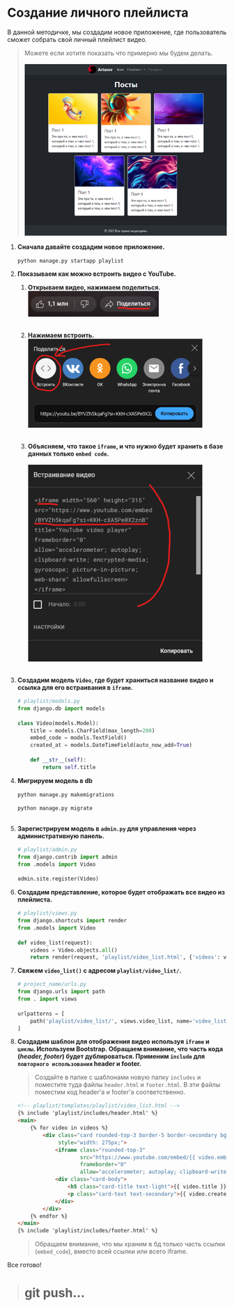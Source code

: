 # Создание личного плейлиста

В данной методичке, мы создадим новое приложение, где пользователь сможет собрать свой личный плейлист видео.
>Можете если хотите показать что примерно мы будем делать.<br><br>
![result.png](imgs/result.png)


1. **Сначала давайте создадим новое приложение.**

   `python manage.py startapp playlist`

2. **Показываем как можно встроить видео с YouTube.**
   1. **Открываем видео, нажимаем поделиться.**<br>
      ![result.png](imgs/resend.png) <br><br>
   
   2. **Нажимаем встроить.**<br>
      ![result.png](imgs/insert.png)<br><br>
   
   3. **Объясняем, что такое `iframe`, и что нужно будет хранить в базе данных только `embed code`.**<br><br>
      ![result.png](imgs/iframe.png) <br><br>

3. **Создадим модель `Video`, где будет храниться название видео и ссылка для его встраивания в `iframe`.**
   ```python
   # playlist/models.py
   from django.db import models
   
   class Video(models.Model):
       title = models.CharField(max_length=200)
       embed_code = models.TextField()
       created_at = models.DateTimeField(auto_now_add=True)
   
       def __str__(self):
           return self.title
   ```
4. **Мигрируем модель в db**
  
   `python manage.py makemigrations`
  
   `python manage.py migrate`<br><br>
 
5. **Зарегистрируем модель в `admin.py` для управления через административную панель.**
   ```python
   # playlist/admin.py
   from django.contrib import admin
   from .models import Video
   
   admin.site.register(Video)
   ```
6. **Создадим представление, которое будет отображать все видео из плейлиста.**
   ```python
   # playlist/views.py
   from django.shortcuts import render
   from .models import Video
   
   def video_list(request):
       videos = Video.objects.all()
       return render(request, 'playlist/video_list.html', {'videos': videos})
   ```
7. **Свяжем `video_list()` с адресом `playlist/video_list/`.**
   ```python
   # project_name/urls.py
   from django.urls import path
   from . import views
   
   urlpatterns = [
       path('playlist/video_list/', views.video_list, name='video_list'),
   ]
   ```

   
   
8. **Создадим шаблон для отображения видео используя `iframe` и `циклы`. Используем Bootstrap. 
Обращаем внимание, что часть кода (*header, footer*) будет дублироваться. 
Применим `include` для `повторного использования` header и footer.**
   > Создайте в папке с шаблонами новую папку `includes` 
   > и поместите туда файлы `header.html` и `footer.html`. 
   > В эти файлы поместим код header'а и footer'а соответственно.
   ```html
   <!-- playlist/templates/playlist/video_list.html -->
   {% include 'playlist/includes/header.html' %}
   <main>
       {% for video in videos %}
           <div class="card rounded-top-3 border-5 border-secondary bg-dark" 
                style="width: 275px;">
               <iframe class="rounded-top-3"
                       src="https://www.youtube.com/embed/{{ video.embed_code }}" 
                       frameborder="0" 
                       allow="accelerometer; autoplay; clipboard-write; encrypted-media; gyroscope; picture-in-picture; web-share" allowfullscreen></iframe>
               <div class="card-body">
                   <h5 class="card-title text-light">{{ video.title }}</h5>
                   <p class="card-text text-secondary">{{ video.created_at }}</p>
               </div>
           </div>
       {% endfor %}
   </main>
   {% include 'playlist/includes/footer.html' %}
   ```
   > Обращаем внимание, что мы храним в бд только часть ссылки (`embed_code`), 
   > вместо всей ссылки или всего iframe.


Все готово!

># git push...